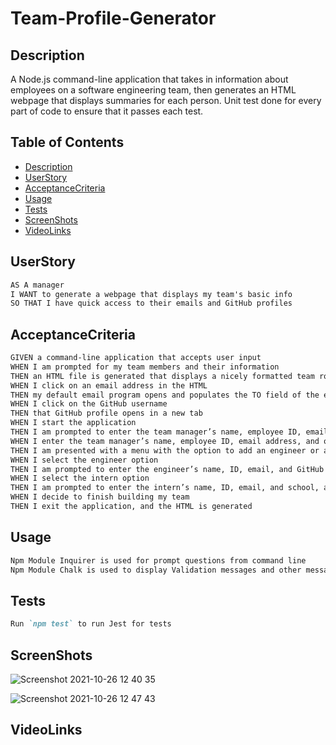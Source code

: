 # Team-Profile-Generator

## Description

A Node.js command-line application that takes in information about employees on a software engineering team, then generates an HTML webpage that displays summaries for each person. Unit test done for every part of code to ensure that it passes each test.

## Table of Contents

-   [Description](#Description)
-   [UserStory](#UserStory)
-   [AcceptanceCriteria](#AcceptanceCriteria)
-   [Usage](#Usage)
-   [Tests](#Tests)
-   [ScreenShots](#ScreenShots)
-   [VideoLinks](#VideoLinks)

## UserStory

```md
AS A manager
I WANT to generate a webpage that displays my team's basic info
SO THAT I have quick access to their emails and GitHub profiles
```

## AcceptanceCriteria

```md
GIVEN a command-line application that accepts user input
WHEN I am prompted for my team members and their information
THEN an HTML file is generated that displays a nicely formatted team roster based on user input
WHEN I click on an email address in the HTML
THEN my default email program opens and populates the TO field of the email with the address
WHEN I click on the GitHub username
THEN that GitHub profile opens in a new tab
WHEN I start the application
THEN I am prompted to enter the team manager’s name, employee ID, email address, and office number
WHEN I enter the team manager’s name, employee ID, email address, and office number
THEN I am presented with a menu with the option to add an engineer or an intern or to finish building my team
WHEN I select the engineer option
THEN I am prompted to enter the engineer’s name, ID, email, and GitHub username, and I am taken back to the menu
WHEN I select the intern option
THEN I am prompted to enter the intern’s name, ID, email, and school, and I am taken back to the menu
WHEN I decide to finish building my team
THEN I exit the application, and the HTML is generated
```

## Usage

```md
Npm Module Inquirer is used for prompt questions from command line
Npm Module Chalk is used to display Validation messages and other messages .
```

## Tests

```md
Run `npm test` to run Jest for tests
```

## ScreenShots
![Screenshot 2021-10-26 12 40 35](https://user-images.githubusercontent.com/86656634/138794641-f76e1882-b681-40c1-9382-46a9584f0b31.png)

![Screenshot 2021-10-26 12 47 43](https://user-images.githubusercontent.com/86656634/138794806-4a3c211b-f140-474b-8520-e249395229d7.png)


## VideoLinks
